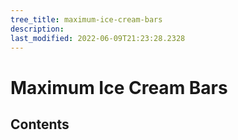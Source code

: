 ```yaml
---
tree_title: maximum-ice-cream-bars
description: 
last_modified: 2022-06-09T21:23:28.2328
---
```


# Maximum Ice Cream Bars

## Contents
